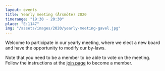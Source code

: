```yaml
---
layout: events
title: Yearly meeting (Årsmöte) 2020
timerange: "19:30 - 20:30"
place: "E:1147"
img: "/assets/images/2020/yearly-meeting-gavel.jpg"
---
```


Welcome to participate in our yearly meeting, where we elect a new board and have the opportunity to modify our by-laws.

Note that you need to be a member to be able to vote on the meeting. Follow the instructions at the [join page]({{site.url}}/join) to become a member.

